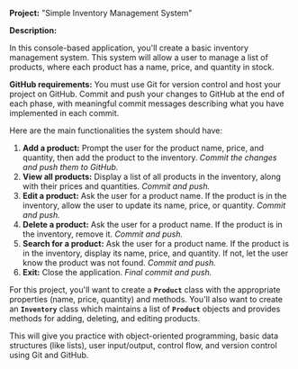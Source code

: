 **Project:** "Simple Inventory Management System"

**Description:**

In this console-based application, you'll create a basic inventory management system. This system will allow a user to manage a list of products, where each product has a name, price, and quantity in stock.

**GitHub requirements:** You must use Git for version control and host your project on GitHub. Commit and push your changes to GitHub at the end of each phase, with meaningful commit messages describing what you have implemented in each commit.

Here are the main functionalities the system should have:

1. **Add a product:** Prompt the user for the product name, price, and quantity, then add the product to the inventory. *Commit the changes and push them to GitHub.*
2. **View all products:** Display a list of all products in the inventory, along with their prices and quantities. *Commit and push.*
3. **Edit a product:** Ask the user for a product name. If the product is in the inventory, allow the user to update its name, price, or quantity. *Commit and push.*
4. **Delete a product:** Ask the user for a product name. If the product is in the inventory, remove it. *Commit and push.*
5. **Search for a product:** Ask the user for a product name. If the product is in the inventory, display its name, price, and quantity. If not, let the user know the product was not found. *Commit and push.*
6. **Exit:** Close the application. *Final commit and push.*

For this project, you'll want to create a **`Product`** class with the appropriate properties (name, price, quantity) and methods. You'll also want to create an **`Inventory`** class which maintains a list of **`Product`** objects and provides methods for adding, deleting, and editing products.

This will give you practice with object-oriented programming, basic data structures (like lists), user input/output, control flow, and version control using Git and GitHub.
